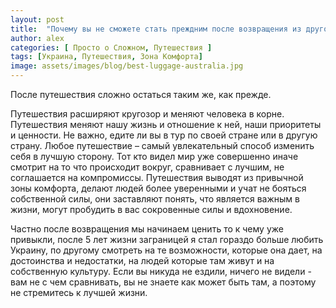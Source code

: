```yaml
---
layout: post
title:  "Почему вы не сможете стать преждним после возвращения из другой страны?"
author: alex
categories: [ Просто о Сложном, Путешествия ]
tags: [Украина, Путешествия, Зона Комфорта]
image: assets/images/blog/best-luggage-australia.jpg
---
```


После путешествия сложно остаться таким же, как прежде.

Путешествия расширяют кругозор и меняют человека в корне. Путешествия меняют нашу жизнь и отношение к ней, наши приоритеты и ценности. Не важно, едите ли вы в тур по своей стране или в другую страну. Любое путешествие – самый увлекательный способ изменить себя в лучшую сторону. Тот кто видел мир уже совершенно иначе смотрит на то что происходит вокруг, сравнивает с лучшим, не соглашается на компромиссы. Путешествия выводят из привычной зоны комфорта, делают людей более уверенными и учат не бояться собственной силы, они заставляют понять, что является важным в жизни, могут пробудить в вас сокровенные силы и вдохновение.

Частно после возвращения мы начинаем ценить то к чему уже привыкли, после 5 лет жизни заграницей я стал гораздо больше любить Украину, по другому смотреть на те возможности, которые она дает, на достоинства и недостатки, на людей которые там живут и на собственную культуру. Если вы никуда не ездили, ничего не видели - вам не с чем сравнивать, вы не знаете как может быть там, а поэтому не стремитесь к лучшей жизни.


